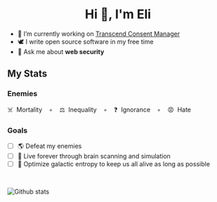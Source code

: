 <h1 align="center">Hi 👋, I'm Eli</h1>

- 🔭 I’m currently working on [Transcend Consent Manager](https://transcend.io/consent/)
- 🕊 I write open source software in my free time
- 💬 Ask me about **web security**

## My Stats

### Enemies

☠️&nbsp;&nbsp;Mortality&nbsp;&nbsp;&nbsp;&nbsp;◦&nbsp;&nbsp;&nbsp;&nbsp;⚖️&nbsp;&nbsp;Inequality&nbsp;&nbsp;&nbsp;&nbsp;◦&nbsp;&nbsp;&nbsp;&nbsp;❓&nbsp;&nbsp;Ignorance&nbsp;&nbsp;&nbsp;&nbsp;◦&nbsp;&nbsp;&nbsp;&nbsp;😡&nbsp;&nbsp;Hate

### Goals

- [ ] 🌎 Defeat my enemies
- [ ] 🧠 Live forever through brain scanning and simulation
- [ ] 🌌 Optimize galactic entropy to keep us all alive as long as possible

<br/>

![Github stats](https://github-readme-stats.vercel.app/api?username=eligrey&show_icons=true&locale=en)
